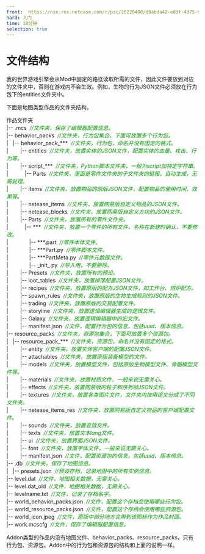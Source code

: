 ```yaml
---
front: 	https://nie.res.netease.com/r/pic/20220408/d8abda42-e83f-4375-9124-5e0847d224b2.png
hard: 入门
time: 10分钟
selection: true
---
```

# 文件结构

我的世界游戏引擎会从Mod中固定的路径读取所需的文件，因此文件要放到对应的文件夹中，否则在游戏内不会生效。例如，生物的行为JSON文件必须放在行为包下的entities文件夹中。

下面是地图类型作品的文件夹结构。

作品文件夹  
|--&nbsp;.mcs&nbsp;&nbsp;*<font color=#009900>//文件夹，保存了编辑器配置信息。</font>*  
|--&nbsp;behavior_packs&nbsp;&nbsp;*<font color=#009900>//文件夹，行为包集合，下面可放置多个行为包。</font>*  
|&nbsp;&nbsp;&nbsp;|--&nbsp;behavior_pack_\*\*\*&nbsp;&nbsp;*<font color=#009900>//文件夹，行为包，命名并没有固定的格式。</font>*  
|&nbsp;&nbsp;&nbsp;&nbsp;&nbsp;&nbsp;&nbsp;&nbsp;|--&nbsp;entities&nbsp;&nbsp;*<font color=#009900>//文件夹，放置实体的JSON文件，配置实体的血量、攻击、行为等。</font>*  
|&nbsp;&nbsp;&nbsp;&nbsp;&nbsp;&nbsp;&nbsp;&nbsp;|--&nbsp;script_\*\*\*&nbsp;&nbsp;*<font color=#009900>//文件夹，Python脚本文件夹，一般为script加特定字符串。</font>*  
|&nbsp;&nbsp;&nbsp;&nbsp;&nbsp;&nbsp;&nbsp;&nbsp;&nbsp;&nbsp;&nbsp;|--&nbsp;Parts&nbsp;&nbsp;*<font color=#009900>//文件夹，里面是零件文件夹的子文件夹的链接，自动生成，无需处理。</font>*  
|&nbsp;&nbsp;&nbsp;&nbsp;&nbsp;&nbsp;&nbsp;&nbsp;|--&nbsp;items&nbsp;&nbsp;*<font color=#009900>//文件夹，放置物品的原版JSON文件，配置物品的使用时间、效果等。</font>*  
|&nbsp;&nbsp;&nbsp;&nbsp;&nbsp;&nbsp;&nbsp;&nbsp;|--&nbsp;netease_items&nbsp;&nbsp;*<font color=#009900>//文件夹，放置网易版自定义物品的JSON文件。</font>*  
|&nbsp;&nbsp;&nbsp;&nbsp;&nbsp;&nbsp;&nbsp;&nbsp;|--&nbsp;netease_blocks&nbsp;&nbsp;*<font color=#009900>//文件夹，放置网易版自定义方块的JSON文件。</font>*  
|&nbsp;&nbsp;&nbsp;&nbsp;&nbsp;&nbsp;&nbsp;&nbsp;|--&nbsp;Parts&nbsp;&nbsp;*<font color=#009900>//文件夹，放置所有的零件文件夹。</font>*  
|&nbsp;&nbsp;&nbsp;&nbsp;&nbsp;&nbsp;&nbsp;&nbsp;&nbsp;&nbsp;&nbsp;|--&nbsp;\*\*\*&nbsp;&nbsp;*<font color=#009900>//文件夹，放置一个零件的所有文件，名称在新建时确认，不要修改。</font>*  
|&nbsp;&nbsp;&nbsp;&nbsp;&nbsp;&nbsp;&nbsp;&nbsp;&nbsp;&nbsp;&nbsp;&nbsp;&nbsp;&nbsp;|--&nbsp;\*\*\*.part&nbsp;&nbsp;*<font color=#009900>//零件本体文件。</font>*  
|&nbsp;&nbsp;&nbsp;&nbsp;&nbsp;&nbsp;&nbsp;&nbsp;&nbsp;&nbsp;&nbsp;&nbsp;&nbsp;&nbsp;|--&nbsp;\*\*\*Part.py&nbsp;&nbsp;*<font color=#009900>//零件脚本文件。</font>*  
|&nbsp;&nbsp;&nbsp;&nbsp;&nbsp;&nbsp;&nbsp;&nbsp;&nbsp;&nbsp;&nbsp;&nbsp;&nbsp;&nbsp;|--&nbsp;\*\*\*PartMeta.py&nbsp;&nbsp;*<font color=#009900>//零件元数据文件。</font>*  
|&nbsp;&nbsp;&nbsp;&nbsp;&nbsp;&nbsp;&nbsp;&nbsp;&nbsp;&nbsp;&nbsp;&nbsp;&nbsp;&nbsp;|--&nbsp;\_init\_.py&nbsp;&nbsp;*<font color=#009900>//导入用，不要删除。</font>*  
|&nbsp;&nbsp;&nbsp;&nbsp;&nbsp;&nbsp;&nbsp;&nbsp;|--&nbsp;Presets&nbsp;&nbsp;*<font color=#009900>//文件夹，放置所有的预设。</font>*  
|&nbsp;&nbsp;&nbsp;&nbsp;&nbsp;&nbsp;&nbsp;&nbsp;|--&nbsp;loot_tables&nbsp;&nbsp;*<font color=#009900>//文件夹，放置掉落配置JSON文件。</font>*  
|&nbsp;&nbsp;&nbsp;&nbsp;&nbsp;&nbsp;&nbsp;&nbsp;|--&nbsp;recipes&nbsp;&nbsp;*<font color=#009900>//文件夹，放置原版的配方JSON文件，如工作台、熔炉配方。</font>*  
|&nbsp;&nbsp;&nbsp;&nbsp;&nbsp;&nbsp;&nbsp;&nbsp;|--&nbsp;spawn_rules&nbsp;&nbsp;*<font color=#009900>//文件夹，放置原版的生物生成规则的JSON文件。</font>*  
|&nbsp;&nbsp;&nbsp;&nbsp;&nbsp;&nbsp;&nbsp;&nbsp;|--&nbsp;trading&nbsp;&nbsp;*<font color=#009900>//文件夹，放置原版的交易配置文件。</font>*  
|&nbsp;&nbsp;&nbsp;&nbsp;&nbsp;&nbsp;&nbsp;&nbsp;|--&nbsp;storyline&nbsp;&nbsp;*<font color=#009900>//文件夹，放置逻辑编辑器生成的逻辑文件。</font>*  
|&nbsp;&nbsp;&nbsp;&nbsp;&nbsp;&nbsp;&nbsp;&nbsp;|--&nbsp;Galaxy&nbsp;&nbsp;*<font color=#009900>//文件夹，放置逻辑编辑器中的宏文件。</font>*  
|&nbsp;&nbsp;&nbsp;&nbsp;&nbsp;&nbsp;&nbsp;&nbsp;|--&nbsp;manifest.json&nbsp;&nbsp;*<font color=#009900>//文件，配置行为包的信息，包括uuid、版本信息。</font>*  
|--&nbsp;resource_packs&nbsp;&nbsp;*<font color=#009900>//文件夹，资源包集合，下面可放置多个资源包。</font>*  
|&nbsp;&nbsp;&nbsp;|--&nbsp;resource_pack_\*\*\*&nbsp;&nbsp;*<font color=#009900>//文件夹，资源包，命名并没有固定的格式。</font>*  
|&nbsp;&nbsp;&nbsp;&nbsp;&nbsp;&nbsp;&nbsp;&nbsp;|--&nbsp;entity&nbsp;&nbsp;*<font color=#009900>//文件夹，放置实体客户端的配置JSON文件。</font>*  
|&nbsp;&nbsp;&nbsp;&nbsp;&nbsp;&nbsp;&nbsp;&nbsp;|--&nbsp;attachables&nbsp;&nbsp;*<font color=#009900>//文件夹，放置原版装备模型的文件。</font>*  
|&nbsp;&nbsp;&nbsp;&nbsp;&nbsp;&nbsp;&nbsp;&nbsp;|--&nbsp;models&nbsp;&nbsp;*<font color=#009900>//文件夹，放置模型文件，包括原版生物模型文件、骨骼模型文件等。</font>*  
|&nbsp;&nbsp;&nbsp;&nbsp;&nbsp;&nbsp;&nbsp;&nbsp;|--&nbsp;materials&nbsp;&nbsp;*<font color=#009900>//文件夹，放置材质文件，一般来说无需关心。</font>*  
|&nbsp;&nbsp;&nbsp;&nbsp;&nbsp;&nbsp;&nbsp;&nbsp;|--&nbsp;effects&nbsp;&nbsp;*<font color=#009900>//文件夹，放置网易版的粒子和序列帧JSON文件。</font>*  
|&nbsp;&nbsp;&nbsp;&nbsp;&nbsp;&nbsp;&nbsp;&nbsp;|--&nbsp;textures&nbsp;&nbsp;*<font color=#009900>//文件夹，放置各类图片文件，文件夹内按用途又分成了不同文件夹。</font>*  
|&nbsp;&nbsp;&nbsp;&nbsp;&nbsp;&nbsp;&nbsp;&nbsp;|--&nbsp;netease_items_res&nbsp;&nbsp;*<font color=#009900>//文件夹，放置网易版自定义物品的客户端配置文件。</font>*  
|&nbsp;&nbsp;&nbsp;&nbsp;&nbsp;&nbsp;&nbsp;&nbsp;|--&nbsp;sounds&nbsp;&nbsp;*<font color=#009900>//文件夹，放置音效文件。</font>*  
|&nbsp;&nbsp;&nbsp;&nbsp;&nbsp;&nbsp;&nbsp;&nbsp;|--&nbsp;texts&nbsp;&nbsp;*<font color=#009900>//文件夹，放置文本lang文件。</font>*  
|&nbsp;&nbsp;&nbsp;&nbsp;&nbsp;&nbsp;&nbsp;&nbsp;|--&nbsp;ui&nbsp;&nbsp;*<font color=#009900>//文件夹，放置界面JSON文件。</font>*  
|&nbsp;&nbsp;&nbsp;&nbsp;&nbsp;&nbsp;&nbsp;&nbsp;|--&nbsp;font&nbsp;&nbsp;*<font color=#009900>//文件夹，放置字体文件，一般来说无需关心。</font>*  
|&nbsp;&nbsp;&nbsp;&nbsp;&nbsp;&nbsp;&nbsp;&nbsp;|--&nbsp;manifest.json&nbsp;&nbsp;*<font color=#009900>//文件，配置资源包的信息，包括uuid、版本信息。</font>*  
|--&nbsp;.db&nbsp;&nbsp;*<font color=#009900>//文件夹，保存了地图信息。</font>*  
|&nbsp;&nbsp;&nbsp;|--&nbsp;presets.json&nbsp;&nbsp;*<font color=#009900>//预设存档，记录地图中的所有实例信息。</font>*  
|--&nbsp;level.dat&nbsp;&nbsp;*<font color=#009900>//文件，地图相关数据，无需关心。</font>*  
|--&nbsp;level.dat_old&nbsp;&nbsp;*<font color=#009900>//文件，地图相关数据，无需关心。</font>*  
|--&nbsp;levelname.txt&nbsp;&nbsp;*<font color=#009900>//文件，记录了存档名字。</font>*  
|--&nbsp;world_behavior_packs.json&nbsp;&nbsp;*<font color=#009900>//文件，配置这个存档会使用哪些行为包。</font>*  
|--&nbsp;world_resource_packs.json&nbsp;&nbsp;*<font color=#009900>//文件，配置这个存档会使用哪些资源包。</font>*  
|--&nbsp;world_icon.jpeg&nbsp;&nbsp;*<font color=#009900>//文件，原版中部分地方会用到该图标作为作品封面。</font>*  
|--&nbsp;work.mcscfg&nbsp;&nbsp;*<font color=#009900>//文件，保存了编辑器配置信息。</font>*  

Addon类型的作品内没有地图文件、behavior_packs、resource_packs，只有行为包、资源包。Addon中的行为包和资源包的结构和上面的说明一样。
